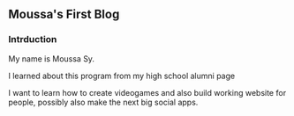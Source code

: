 ## Moussa's First Blog

### Intrduction

My name is Moussa Sy.

 I learned about this program from my high school alumni page

 I want to learn how to create videogames and also build working website for people, possibly also make the next big social apps.